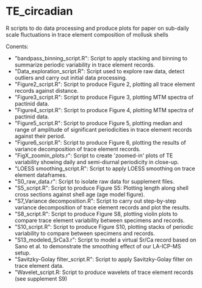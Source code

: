 # TE_circadian
R scripts to do data processing and produce plots for paper on sub-daily scale fluctuations in trace element composition of mollusk shells

Conents:
- "bandpass_binning_script.R": Script to apply stacking and binning to summarize periodic variability in trace element records.
- "Data_exploration_script.R": Script used to explore raw data, detect outliers and carry out initial data processing.
- "Figure2_script.R": Script to produce Figure 2, plotting all trace element records against distance.
- "Figure3_script.R": Script to produce Figure 3, plotting MTM spectra of pactinid data.
- "Figure4_script.R": Script to produce Figure 4, plotting MTM spectra of pactinid data.
- "Figure5_script.R": Script to produce Figure 5, plotting median and range of amplitude of significant periodicities in trace element records against their period.
- "Figure6_script.R": Script to produce Figure 6, plotting the results of variance decomposition of trace element records.
- "FigX_zoomin_plots.r": Script to create 'zoomed-in' plots of TE variability showing daily and semi-diurnal periodicity in close-up.
- "LOESS smoothing_script.R": Script to apply LOESS smoothing on trace element dataframes.
- "S0_raw_data.r": Script to isolate raw data for supplement files.
- "S5_script.R": Script to produce Figure S5: Plotting length along shell cross sections against shell age (age model figure).
- "S7_Variance decomposition.R": Script to carry out step-by-step variance decomposition of trace element records and plot the results.
- "S8_script.R": Script to produce Figure S8, plotting violin plots to compare trace element variability between specimens and records.
- "S10_script.R": Script to produce Figure S10, plotting stacks of periodic variability to compare between specimens and records.
- "S13_modeled_SrCa3.r": Script to model a virtual Sr/Ca record based on Sano et al. to demonstrate the smoothing effect of our LA-ICP-MS setup.
- "Savitzky-Golay filter_script.R": Script to apply Savitzky-Golay filter on trace element data.
- "Wavelet_script.R: Script to produce wavelets of trace element records (see supplement S9)
